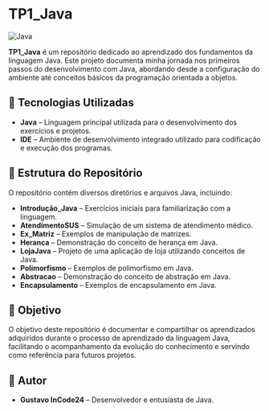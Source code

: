 # TP1_Java

![Java](https://img.shields.io/badge/Language-Java-orange)


**TP1_Java** é um repositório dedicado ao aprendizado dos fundamentos da linguagem Java. Este projeto documenta minha jornada nos primeiros passos do desenvolvimento com Java, abordando desde a configuração do ambiente até conceitos básicos da programação orientada a objetos.

## 🚀 Tecnologias Utilizadas

- **Java** – Linguagem principal utilizada para o desenvolvimento dos exercícios e projetos.
- **IDE** – Ambiente de desenvolvimento integrado utilizado para codificação e execução dos programas.

## 📂 Estrutura do Repositório

O repositório contém diversos diretórios e arquivos Java, incluindo:

- **Introdução_Java** – Exercícios iniciais para familiarização com a linguagem.
- **AtendimentoSUS** – Simulação de um sistema de atendimento médico.
- **Ex_Matriz** – Exemplos de manipulação de matrizes.
- **Heranca** – Demonstração do conceito de herança em Java.
- **LojaJava** – Projeto de uma aplicação de loja utilizando conceitos de Java.
- **Polimorfismo** – Exemplos de polimorfismo em Java.
- **Abstracao** – Demonstração do conceito de abstração em Java.
- **Encapsulamento** – Exemplos de encapsulamento em Java.

## 📌 Objetivo

O objetivo deste repositório é documentar e compartilhar os aprendizados adquiridos durante o processo de aprendizado da linguagem Java, facilitando o acompanhamento da evolução do conhecimento e servindo como referência para futuros projetos.

## 👤 Autor

- **Gustavo InCode24** – Desenvolvedor e entusiasta de Java.


